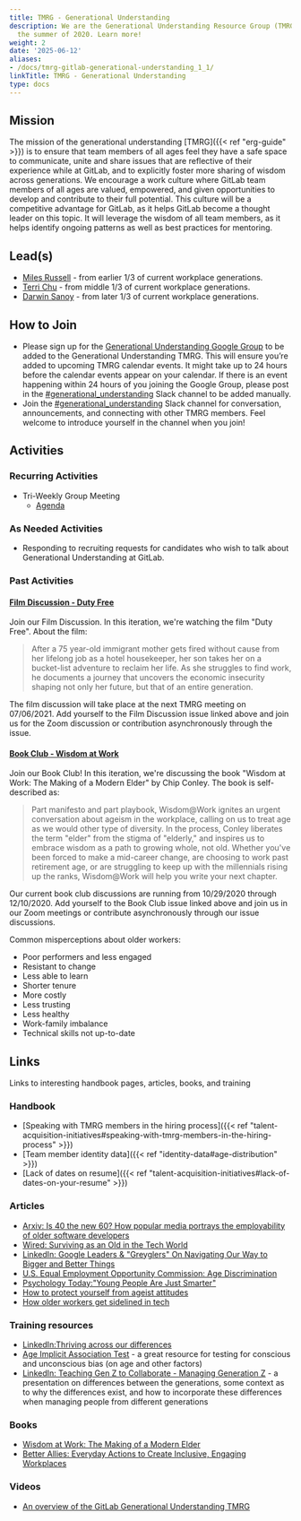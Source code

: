 ```yaml
---
title: TMRG - Generational Understanding
description: We are the Generational Understanding Resource Group (TMRG) founded in
  the summer of 2020. Learn more!
weight: 2
date: '2025-06-12'
aliases:
- /docs/tmrg-gitlab-generational-understanding_1_1/
linkTitle: TMRG - Generational Understanding
type: docs
---
```


## Mission

The mission of the generational understanding [TMRG]({{< ref "erg-guide" >}}) is to ensure that team members of all ages feel they have a safe space to communicate, unite and share issues that are reflective of their experience while at GitLab, and to explicitly foster more sharing of wisdom across generations. We encourage a work culture where GitLab team members of all ages are valued, empowered, and given opportunities to develop and contribute to their full potential. This culture will be a competitive advantage for GitLab, as it helps GitLab become a thought leader on this topic. It will leverage the wisdom of all team members, as it helps identify ongoing patterns as well as best practices for mentoring.

## Lead(s)

- [Miles Russell](https://gitlab.com/mdrussell) - from earlier 1/3 of current workplace generations.
- [Terri Chu](https://gitlab.com/terrichu) - from middle 1/3 of current workplace generations.
- [Darwin Sanoy](https://gitlab.com/DarwinJS) - from later 1/3 of current workplace generations.

## How to Join

- Please sign up for the [Generational Understanding Google Group](https://groups.google.com/a/gitlab.com/g/Generational_Differences_ERG) to be added to the Generational Understanding TMRG. This will ensure you’re added to upcoming TMRG calendar events. It might take up to 24 hours before the calendar events appear on your calendar. If there is an event happening within 24 hours of you joining the Google Group, please post in the [#generational_understanding](https://gitlab.slack.com/archives/C014A4NNVG8/p1596576533036100) Slack channel to be added manually.
- Join the [#generational_understanding](https://gitlab.slack.com/archives/C014A4NNVG8/p1596576533036100) Slack channel for conversation, announcements, and connecting with other TMRG members. Feel welcome to introduce yourself in the channel when you join!

## Activities

### Recurring Activities

- Tri-Weekly Group Meeting
  - [Agenda](https://docs.google.com/document/d/1h81q60KnCJFsATKjZKOFglBmgkv8TlGrKY8punX2SEg/edit#heading=h.hypr6mscnzqs)

### As Needed Activities

- Responding to recruiting requests for candidates who wish to talk about Generational Understanding at GitLab.

### Past Activities

#### [Film Discussion - Duty Free](https://gitlab.com/gitlab-com/book-clubs/-/issues/26)

Join our Film Discussion. In this iteration, we're watching the film "Duty Free". About the film:

> After a 75 year-old immigrant mother gets fired without cause from her lifelong job as a hotel housekeeper, her son takes her on a bucket-list adventure to reclaim her life. As she struggles to find work, he documents a journey that uncovers the economic insecurity shaping not only her future, but that of an entire generation.

The film discussion will take place at the next TMRG meeting on 07/06/2021. Add yourself to the Film Discussion issue linked above and join us for the Zoom discussion or contribution asynchronously through the issue.

#### [Book Club - Wisdom at Work](https://gitlab.com/gitlab-com/book-clubs/-/issues/13)

Join our Book Club! In this iteration, we're discussing the book "Wisdom at Work: The Making of a Modern Elder" by Chip Conley. The book is self-described as:

> Part manifesto and part playbook, Wisdom@Work ignites an urgent conversation about ageism in the workplace, calling on us to treat age as we would other type of diversity. In the process, Conley liberates the term "elder" from the stigma of "elderly," and inspires us to embrace wisdom as a path to growing whole, not old. Whether you've been forced to make a mid-career change, are choosing to work past retirement age, or are struggling to keep up with the millennials rising up the ranks, Wisdom@Work will help you write your next chapter.

Our current book club discussions are running from 10/29/2020 through 12/10/2020. Add yourself to the Book Club issue linked above and join us in our Zoom meetings or contribute asynchronously through our issue discussions.

Common misperceptions about older workers:

- Poor performers and less engaged
- Resistant to change
- Less able to learn
- Shorter tenure
- More costly
- Less trusting
- Less healthy
- Work-family imbalance
- Technical skills not up-to-date

## Links

Links to interesting handbook pages, articles, books, and training

### Handbook

- [Speaking with TMRG members in the hiring process]({{< ref "talent-acquisition-initiatives#speaking-with-tmrg-members-in-the-hiring-process" >}})
- [Team member identity data]({{< ref "identity-data#age-distribution" >}})
- [Lack of dates on resume]({{< ref "talent-acquisition-initiatives#lack-of-dates-on-your-resume" >}})

### Articles

- [Arxiv: Is 40 the new 60? How popular media portrays the employability of older software developers](https://arxiv.org/ftp/arxiv/papers/2004/2004.05847.pdf)
- [Wired: Surviving as an Old in the Tech World](https://www.wired.com/story/surviving-as-an-old-in-the-tech-world/)
- [LinkedIn: Google Leaders & "Greyglers"​ On Navigating Our Way to Bigger and Better Things](https://www.linkedin.com/pulse/google-leaders-greyglers-navigating-our-way-bigger-better-tracy-wilk/)
- [U.S. Equal Employment Opportunity Commission: Age Discrimination](https://www.eeoc.gov/age-discrimination)
- [Psychology Today:"Young People Are Just Smarter"](https://www.psychologytoday.com/us/blog/boomers-30/201710/young-people-are-just-smarter)
- [How to protect yourself from ageist attitudes](https://www.theguardian.com/careers/2017/apr/27/how-to-protect-yourself-from-ageist-attitudes)
- [How older workers get sidelined in tech](https://www.protocol.com/workplace/ageism-tech-workers)

### Training resources

- [LinkedIn:Thriving across our differences](https://www.linkedin.com/learning/confronting-bias-thriving-across-our-differences/outro-with-arianna-huffington)
- [Age Implicit Association Test](https://implicit.harvard.edu/implicit/takeatest.html) - a great resource for testing for conscious and unconscious bias (on age and other factors)
- [LinkedIn: Teaching Gen Z to Collaborate - Managing Generation Z](https://www.linkedin.com/learning/managing-generation-z/teaching-gen-z-to-collaborate) - a presentation on differences between the generations, some context as to why the differences exist, and how to incorporate these differences when managing people from different generations

### Books

- [Wisdom at Work: The Making of a Modern Elder](https://www.amazon.com/Wisdom-Work-Making-Modern-Elder/dp/0525572902)
- [Better Allies: Everyday Actions to Create Inclusive, Engaging Workplaces](https://www.amazon.com/gp/product/1732723311/)

### Videos

- [An overview of the GitLab Generational Understanding TMRG](https://www.youtube.com/watch?v=6eke5700KWc)
